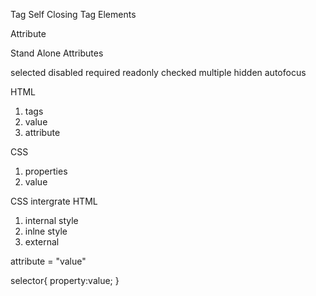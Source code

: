 Tag 
Self Closing Tag
Elements

Attribute

Stand Alone Attributes

selected
disabled 
required
readonly
checked
multiple
hidden
autofocus

HTML 

1. tags
2. value
3. attribute

CSS

1. properties
2. value

CSS intergrate HTML

1. internal style
2. inlne style
3. external 

attribute = "value"

selector{
    property:value;
}